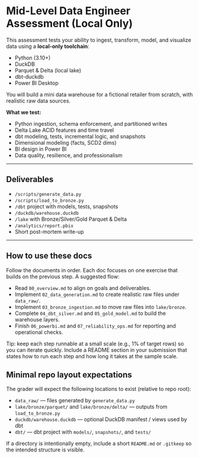 # Mid-Level Data Engineer Assessment (Local Only)

This assessment tests your ability to ingest, transform, model, and visualize data using a **local-only toolchain**:

- Python (3.10+)
- DuckDB
- Parquet & Delta (local lake)
- dbt-duckdb
- Power BI Desktop

You will build a mini data warehouse for a fictional retailer from scratch, with realistic raw data sources.

**What we test:**
- Python ingestion, schema enforcement, and partitioned writes
- Delta Lake ACID features and time travel
- dbt modeling, tests, incremental logic, and snapshots
- Dimensional modeling (facts, SCD2 dims)
- BI design in Power BI
- Data quality, resilience, and professionalism

---

## Deliverables
- `/scripts/generate_data.py`
- `/scripts/load_to_bronze.py`
- `/dbt` project with models, tests, snapshots
- `/duckdb/warehouse.duckdb`
- `/lake` with Bronze/Silver/Gold Parquet & Delta
- `/analytics/report.pbix`
- Short post-mortem write-up

---

## How to use these docs

Follow the documents in order. Each doc focuses on one exercise that builds on the previous step. A suggested flow:

- Read `00_overview.md` to align on goals and deliverables.
- Implement `02_data_generation.md` to create realistic raw files under `data_raw/`.
- Implement `03_bronze_ingestion.md` to move raw files into `lake/bronze`.
- Complete `04_dbt_silver.md` and `05_gold_model.md` to build the warehouse layers.
- Finish `06_powerbi.md` and `07_reliability_ops.md` for reporting and operational checks.

Tip: keep each step runnable at a small scale (e.g., 1% of target rows) so you can iterate quickly. Include a README section in your submission that states how to run each step and how long it takes at the sample scale.

## Minimal repo layout expectations

The grader will expect the following locations to exist (relative to repo root):

- `data_raw/` — files generated by `generate_data.py`
- `lake/bronze/parquet/` and `lake/bronze/delta/` — outputs from `load_to_bronze.py`
- `duckdb/warehouse.duckdb` — optional DuckDB manifest / views used by dbt
- `dbt/` — dbt project with `models/`, `snapshots/`, and `tests/`

If a directory is intentionally empty, include a short `README.md` or `.gitkeep` so the intended structure is visible.


